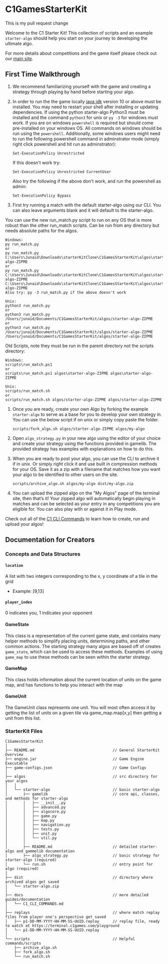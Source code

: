 # C1GamesStarterKit

This is my pull request change

Welcome to the C1 Starter Kit! This collection of scripts and an example `starter-algo` should help
you start on your journey to developing the ultimate algo.

For more details about competitions and the game itself please check out our
[main site](https://terminal.c1games.com/rules).

## First Time Walkthrough

1. We recommend familiarizing yourself with the game and creating a strategy through playing by
hand before starting your algo.

1. In order to run the the game locally [java jdk](http://www.oracle.com/technetwork/java/javase/downloads/jdk10-downloads-4416644.html) version 10 or above must be installed. You may need to restart your shell after installing or updating dependencies. If using the python starter-algo Python3 must be installed and the command `python3` for unix or `py -3` for windows must work. If you are on windows `powershell` is required but should come pre-installed on your windows OS. All commands on windows should be run using the `powershell`. Additionally, some windows users might need to run the following powershell command in adminstrator mode (simply right click powershell and hit run as adminstrator):
    ```
    Set-ExecutionPolicy Unrestricted
    ```
    If this doesn't work try:
    ```
    Set-ExecutionPolicy Unrestricted CurrentUser
    ```
    Also try the following if the above don't work, and run the powershell as admin:
    ```
    Set-ExecutionPolicy Bypass
    ```

1. First try running a match with the default starter-algo using our CLI. You can also leave arguments blank and it will default to the starter-algo.

You can use the new run_match.py script to run on any OS that is more robust than the other run_match scripts. Can be run from any directory but needs absolute paths for the algos.

    Windows:
    py run_match.py 
    or
    py run_match.py C:\Users\Junaid\Downloads\starterKitClone\C1GamesStarterKit\algos\starter-algo-ZIPME
    or
    py run_match.py C:\Users\Junaid\Downloads\starterKitClone\C1GamesStarterKit\algos\starter-algo-ZIPME C:\Users\Junaid\Downloads\starterKitClone\C1GamesStarterKit\algos\starter-algo-ZIPME
    Also try: py -3 run_match.py if the above doesn't work
    
    Unix:
    python3 run_match.py
    or
    python3 run_match.py /Users/junaid/Documents/C1GamesStarterKit/algos/starter-algo-ZIPME
    or
    python3 run_match.py /Users/junaid/Documents/C1GamesStarterKit/algos/starter-algo-ZIPME /Users/junaid/Documents/C1GamesStarterKit/algos/starter-algo-ZIPME

Old Scripts, note they must be run in the parent directory not the scripts directory:

    Windows:
    scripts\run_match.ps1
    or
    scripts\run_match.ps1 algos\starter-algo-ZIPME algos\starter-algo-ZIPME

    Unix:
    scripts/run_match.sh
    or
    scripts/run_match.sh algos/starter-algo-ZIPME algos/starter-algo-ZIPME
    
   
1. Once you are ready, create your own Algo by forking the example `starter-algo` to serve as a base
for you to develop your own strategy in. You can use the below script if on unix or simply copy paste the folder.

    `scripts/fork_algo.sh algos/starter-algo-ZIPME algos/my-algo`

1. Open `algo_strategy.py` in your new algo using the editor of your choice and create your strategy
using the functions provided in gamelib. The provided strategy has examples with explanations on how
to do this.

1. When you are ready to post your algo, you can use the CLI to archive it if in unix. Or simply right click it and use built in compression methods for your OS. Save it as a zip with a filename
that matches how you want your algo to be identified to other users on the site.

    `scripts/archive_algo.sh algos/my-algo dist/my-algo.zip`

1. You can upload the zipped algo on the "My Algos" page of the terminal site, then that’s it! Your
zipped algo will automatically begin playing in matches and can be selected as your entry in any
competitions you are eligible for. You can also play with or against it in Play mode.

Check out all of the [C1 CLI Commands][C1 CLI Commands] to learn how to create, run and upload your
algos!

## Documentation for Creators

### Concepts and Data Structures

#### `location`

A list with two integers corresponding to the x, y coordinate of a tile in the grid
- Example: [9,13]

#### `player_index`

0 indicates you, 1 indicates your opponent

#### GameState

This class is a representation of the current game state, and contains many helper methods to
simplify placing units, determining paths, and other common actions. The starting strategy many
algos are based off of creates `game_state`, which can be used to access these methods. Examples
of using `game_map` to use these methods can be seen within the starter strategy.

#### GameMap

This class holds information about the current location of units on the game map, and has functions to help you interact with the map

#### GameUnit

The GameUnit class represents one unit. You will most often access it by getting the list of units on a given tile via game_map.map[x,y] then getting a unit from this list.

### StarterKit Files

```
C1GamesStarterKit
│
├── README.md                                   // General StarterKit Overview
├── engine.jar                                  // Game Engine Executable
├── game-configs.json                           // Game Configs
│
├── algos                                       // src directory for your algos
│   │
│   └── starter-algo                            // basic starter-algo
│       ├── gamelib                             // core api, classes, and methods for starter-algo
│       │   ├── __init__.py
│       │   ├── advanced.py
│       │   ├── algocore.py
│       │   ├── game.py
│       │   ├── map.py
│       │   ├── navigation.py
│       │   ├── tests.py
│       │   ├── unit.py
│       │   └── util.py
│       │
│       ├── README.md                           // detailed starter-algo and gammelib documentation
│       ├── algo_strategy.py                    // basic strategy for starter-algo (required)
│       └── run.sh                              // entry point for algo (required)
│
├── dist                                        // directory where archived algos get saved
│   └── starter-algo.zip
│
├── docs                                        // more detailed guides/documentation
│   └── C1_CLI_COMMANDS.md
│
├── replays                                     // where match replay files from player one's perspective get saved
│   ├── p1-DD-MM-YYYY-HH-MM-SS-UUID.replay      // replay file, ready to watch at https://terminal.c1games.com/playground
│   └── p1-DD-MM-YYYY-HH-MM-SS-UUID.replay      
│
└── scripts                                     // Helpful commands/scripts
    ├── archive_algo.sh
    ├── fork_algo.sh
    └── run_match.sh
```

[C1 CLI Commands]: https://github.com/correlation-one/C1GamesStarterKit/blob/master/docs/C1_CLI_COMMANDS.md
